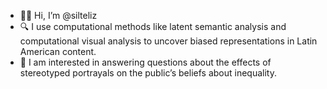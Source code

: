 - 👋🏽 Hi, I’m @silteliz
- 🔍 I use computational methods like latent semantic analysis and computational visual analysis to uncover biased representations in Latin American content.
- 🤔 I am interested in answering questions about the effects of stereotyped portrayals on the public’s beliefs about inequality.

<!---
silteliz/silteliz is a ✨ special ✨ repository because its `README.md` (this file) appears on your GitHub profile.
You can click the Preview link to take a look at your changes.
--->
